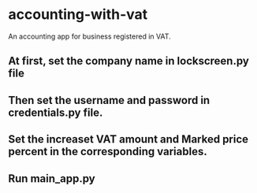 # accounting-with-vat
An accounting app for business registered in VAT.

## At first, set the company name in lockscreen.py file
## Then set the username and password in credentials.py file.
## Set the increaset VAT amount and Marked price percent in the corresponding variables.
## Run main_app.py

